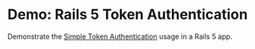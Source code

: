 Demo: Rails 5 Token Authentication
==================================

Demonstrate the [Simple Token Authentication][see] usage in a Rails 5 app.

  [see]: https://github.com/gonzalo-bulnes/simple_token_authentication


